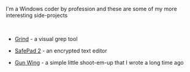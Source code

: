 I'm a Windows coder by profession and these are some of my more interesting side-projects

<br/>

- [Grind](grind) - a visual grep tool

- [SafePad 2](safepad2) - an encrypted text editor

- [Gun Wing](gunwing) - a simple little shoot-em-up that I wrote a long time ago

